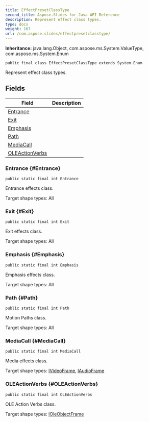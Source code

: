 ```yaml
---
title: EffectPresetClassType
second_title: Aspose.Slides for Java API Reference
description: Represent effect class types.
type: docs
weight: 167
url: /com.aspose.slides/effectpresetclasstype/
---
```

**Inheritance:**
java.lang.Object, com.aspose.ms.System.ValueType, com.aspose.ms.System.Enum
```
public final class EffectPresetClassType extends System.Enum
```

Represent effect class types.
## Fields

| Field | Description |
| --- | --- |
| [Entrance](#Entrance) |  |
| [Exit](#Exit) |  |
| [Emphasis](#Emphasis) |  |
| [Path](#Path) |  |
| [MediaCall](#MediaCall) |  |
| [OLEActionVerbs](#OLEActionVerbs) |  |
### Entrance {#Entrance}
```
public static final int Entrance
```


Entrance effects class.

Target shape types: All

### Exit {#Exit}
```
public static final int Exit
```


Exit effects class.

Target shape types: All

### Emphasis {#Emphasis}
```
public static final int Emphasis
```


Emphasis effects class.

Target shape types: All

### Path {#Path}
```
public static final int Path
```


Motion Paths class.

Target shape types: All

### MediaCall {#MediaCall}
```
public static final int MediaCall
```


Media effects class.

Target shape types: [IVideoFrame](../../com.aspose.slides/ivideoframe), [IAudioFrame](../../com.aspose.slides/iaudioframe)

### OLEActionVerbs {#OLEActionVerbs}
```
public static final int OLEActionVerbs
```


OLE Action Verbs class.

Target shape types: [IOleObjectFrame](../../com.aspose.slides/ioleobjectframe)

